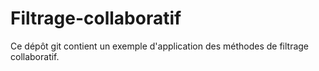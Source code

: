 # Filtrage-collaboratif
Ce dépôt git contient un exemple d'application des méthodes de filtrage collaboratif.
